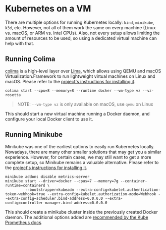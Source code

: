 # Kubernetes on a VM

There are multiple options for running Kubernetes locally: `kind`, `minikube`, `k3d`, etc. However, not all of them work the same on every machine (Linux vs. macOS, or ARM vs. Intel CPUs).
Also, not every setup allows limiting the amount of resources to be used, so using a dedicated virtual machine can help with that.

## Running Colima

[colima](https://github.com/abiosoft/colima) is a high-level layer over [Lima](https://lima-vm.io), which allows using QEMU and macOS Virtualization.Framework to run lightweight virtual machines on Linux and macOS.
Please refer to the [project's instructions for installing it](https://github.com/abiosoft/colima#installation).

```shell
colima start --cpu=8 --memory=8 --runtime docker --vm-type vz --vz-rosetta
```
> NOTE: `--vm-type vz` is only available on macOS, use `qemu` on Linux

This should start a new virtual machine running a Docker daemon, and configure your local Docker client to use it.

## Running Minikube

Minikube was one of the earliest options to easily run Kubernetes locally. Nowadays, there are many other smaller solutions that may get you a similar experience.
However, for certain cases, we may still want to get a more complete setup, so Minikube remains a valuable alternative.
Please refer to the [project's instructions for installing it](https://minikube.sigs.k8s.io/docs/start/).

```shell
minikube addons disable metrics-server
minikube start --driver=docker --cpus=7 --memory=7g --container-runtime=containerd \
         --bootstrapper=kubeadm --extra-config=kubelet.authentication-token-webhook=true --extra-config=kubelet.authorization-mode=Webhook --extra-config=scheduler.bind-address=0.0.0.0 --extra-config=controller-manager.bind-address=0.0.0.0
```

This should create a minikube cluster inside the previously created Docker daemon.
The additional options added are [recommended by the Kube Prometheus docs](https://github.com/prometheus-operator/kube-prometheus/#minikube).
